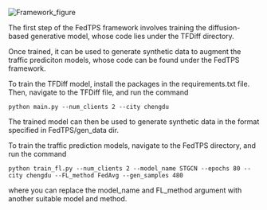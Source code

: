 ![Framework_figure](https://github.com/user-attachments/assets/32d6899f-59e6-4d09-a2f3-aae68bbe9349)

The first step of the FedTPS framework involves training the diffusion-based generative model, whose code lies under the TFDiff directory. 

Once trained, it can be used to generate synthetic data to augment the traffic prediciton models, whose code can be found under the FedTPS framework. 


To train the TFDiff model, install the packages in the requirements.txt file. Then, navigate to the TFDiff file, and run the command

``
python main.py --num_clients 2 --city chengdu
``

The trained model can then be used to generate synthetic data in the format specified in FedTPS/gen_data dir. 

To train the traffic prediction models, navigate to the FedTPS directory, and run the command

``
python train_fl.py --num_clients 2 --model_name STGCN --epochs 80 --city chengdu --FL_method FedAvg --gen_samples 480
``

where you can replace the model_name and FL_method argument with another suitable model and method. 
